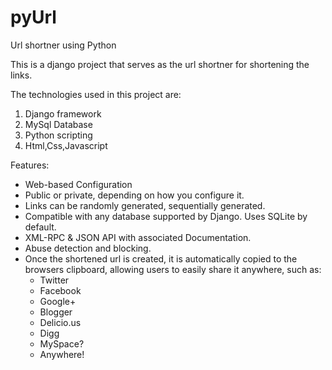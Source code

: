 pyUrl
=====

Url shortner using Python

This is a django project that serves as the url shortner for shortening the links. 

The technologies used in this project are:

1. Django framework
2. MySql Database
3. Python scripting
4. Html,Css,Javascript

Features:
- Web-based Configuration
- Public or private, depending on how you configure it.
- Links can be randomly generated, sequentially generated.
- Compatible with any database supported by Django. Uses SQLite by default.
- XML-RPC & JSON API with associated Documentation.
- Abuse detection and blocking.
- Once the shortened url is created, it is automatically copied to the browsers clipboard, allowing users to easily share it anywhere, such as:
    * Twitter
    * Facebook
    * Google+
    * Blogger
    * Delicio.us
    * Digg
    * MySpace?
    * Anywhere!
